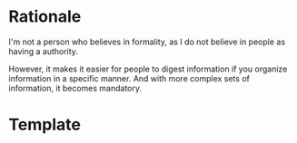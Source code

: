 # Rationale
I'm not a person who believes in formality, as I do not believe in people as having a authority.

However, it makes it easier for people to digest information if you organize information in a specific manner. And with more complex sets of information, it becomes mandatory.
# Template